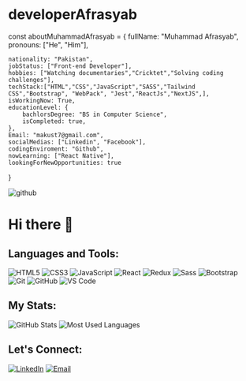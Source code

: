# developerAfrasyab
const aboutMuhammadAfrasyab = {
    fullName: "Muhammad Afrasyab",
    pronouns: ["He", "Him"],

    nationality: "Pakistan",
    jobStatus: ["Front-end Developer"],
    hobbies: ["Watching documentaries","Cricktet","Solving coding challenges"],
    techStack:["HTML","CSS","JavaScript","SASS","Tailwind CSS","Bootstrap", "WebPack", "Jest","ReactJs","NextJS",],
    isWorkingNow: True,
    educationLevel: {
        bachlorsDegree: "BS in Computer Science",
        isCompleted: true,
    },
    Email: "makust7@gmail.com",
    socialMedias: ["Linkedin", "Facebook"],
    codingEnviroment: "Github",
    nowLearning: ["React Native"],
    lookingForNewOpportunities: true    
}


![github](https://github.com/user-attachments/assets/57cc2efe-5d33-496c-9c75-442c37228e19)






# Hi there 👋

## Languages and Tools:

![HTML5](https://img.shields.io/badge/-HTML5-E34F26?style=flat&logo=html5&logoColor=white)
![CSS3](https://img.shields.io/badge/-CSS3-1572B6?style=flat&logo=css3)
![JavaScript](https://img.shields.io/badge/-JavaScript-F7DF1E?style=flat&logo=javascript&logoColor=black)
![React](https://img.shields.io/badge/-React-61DAFB?style=flat&logo=react&logoColor=black)
![Redux](https://img.shields.io/badge/-Redux-764ABC?style=flat&logo=redux)
![Sass](https://img.shields.io/badge/-Sass-CC6699?style=flat&logo=sass&logoColor=white)
![Bootstrap](https://img.shields.io/badge/-Bootstrap-563D7C?style=flat&logo=bootstrap)
![Git](https://img.shields.io/badge/-Git-F05032?style=flat&logo=git&logoColor=white)
![GitHub](https://img.shields.io/badge/-GitHub-181717?style=flat&logo=github)
![VS Code](https://img.shields.io/badge/-VS_Code-007ACC?style=flat&logo=visual-studio-code)

## My Stats:

![GitHub Stats](https://github-readme-stats.vercel.app/api?username=Afrasyab11&show_icons=true&count_private=true)
![Most Used Languages](https://github-readme-stats.vercel.app/api/top-langs/?username=Afrasyab11&layout=compact)

## Let's Connect:

[![LinkedIn](https://img.shields.io/badge/-LinkedIn-0A66C2?style=flat&logo=linkedin&logoColor=white)](https://www.linkedin.com/in/muhammad-afrasyab-65888b195/)
[![Email](https://img.shields.io/badge/-Email-D14836?style=flat&logo=gmail&logoColor=white)](mailto:makust7@gmail.com)
